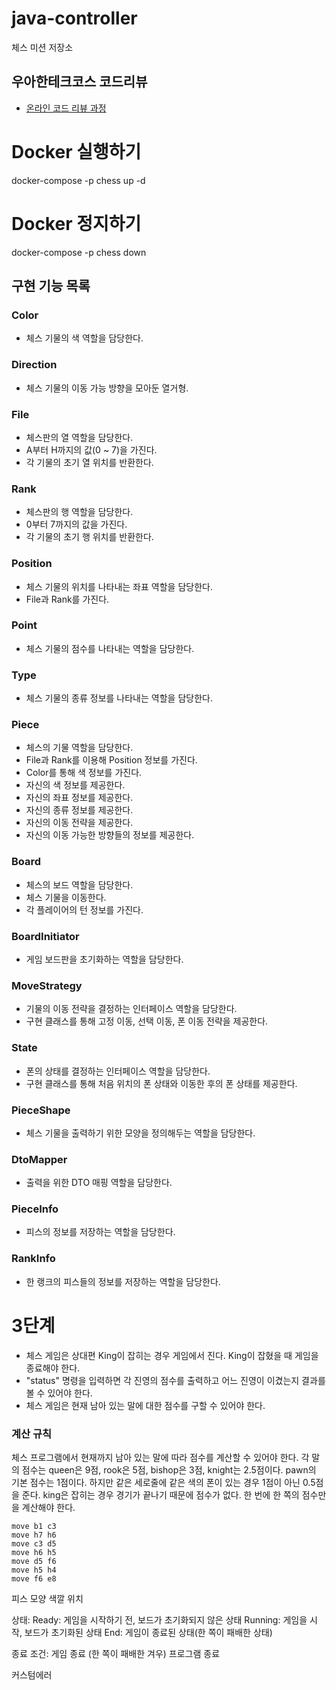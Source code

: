 # java-controller

체스 미션 저장소

## 우아한테크코스 코드리뷰

- [온라인 코드 리뷰 과정](https://github.com/woowacourse/woowacourse-docs/blob/master/maincourse/README.md)

# Docker 실행하기
docker-compose -p chess up -d

# Docker 정지하기
docker-compose -p chess down

## 구현 기능 목록

### Color

- 체스 기물의 색 역할을 담당한다.

### Direction

- 체스 기물의 이동 가능 방향을 모아둔 열거형.

### File

- 체스판의 열 역할을 담당한다.
- A부터 H까지의 값(0 ~ 7)을 가진다.
- 각 기물의 초기 열 위치를 반환한다.

### Rank

- 체스판의 행 역할을 담당한다.
- 0부터 7까지의 값을 가진다.
- 각 기물의 초기 행 위치를 반환한다.

### Position

- 체스 기물의 위치를 나타내는 좌표 역할을 담당한다.
- File과 Rank를 가진다.

### Point

- 체스 기물의 점수를 나타내는 역할을 담당한다.

### Type

- 체스 기물의 종류 정보를 나타내는 역할을 담당한다.

### Piece

- 체스의 기물 역할을 담당한다.
- File과 Rank를 이용해 Position 정보를 가진다.
- Color를 통해 색 정보를 가진다.
- 자신의 색 정보를 제공한다.
- 자신의 좌표 정보를 제공한다.
- 자신의 종류 정보를 제공한다.
- 자신의 이동 전략을 제공한다.
- 자신의 이동 가능한 방향들의 정보를 제공한다.

### Board

- 체스의 보드 역할을 담당한다.
- 체스 기물을 이동한다.
- 각 플레이어의 턴 정보를 가진다.

### BoardInitiator

- 게임 보드판을 초기화하는 역할을 담당한다.

### MoveStrategy

- 기물의 이동 전략을 결정하는 인터페이스 역할을 담당한다.
- 구현 클래스를 통해 고정 이동, 선택 이동, 폰 이동 전략을 제공한다.

### State

- 폰의 상태를 결정하는 인터페이스 역할을 담당한다.
- 구현 클래스를 통해 처음 위치의 폰 상태와 이동한 후의 폰 상태를 제공한다.

### PieceShape

- 체스 기물을 출력하기 위한 모양을 정의해두는 역할을 담당한다.

### DtoMapper

- 출력을 위한 DTO 매핑 역할을 담당한다.

### PieceInfo

- 피스의 정보를 저장하는 역할을 담당한다.

### RankInfo

- 한 랭크의 피스들의 정보를 저장하는 역할을 담당한다.

# 3단계

- 체스 게임은 상대편 King이 잡히는 경우 게임에서 진다. King이 잡혔을 때 게임을 종료해야 한다.
- "status" 명령을 입력하면 각 진영의 점수를 출력하고 어느 진영이 이겼는지 결과를 볼 수 있어야 한다.
- 체스 게임은 현재 남아 있는 말에 대한 점수를 구할 수 있어야 한다.

 
### 계산 규칙

체스 프로그램에서 현재까지 남아 있는 말에 따라 점수를 계산할 수 있어야 한다.
각 말의 점수는 queen은 9점, rook은 5점, bishop은 3점, knight는 2.5점이다.
pawn의 기본 점수는 1점이다. 하지만 같은 세로줄에 같은 색의 폰이 있는 경우 1점이 아닌 0.5점을 준다.
king은 잡히는 경우 경기가 끝나기 때문에 점수가 없다.
한 번에 한 쪽의 점수만을 계산해야 한다.



    move b1 c3
    move h7 h6
    move c3 d5
    move h6 h5
    move d5 f6
    move h5 h4
    move f6 e8


피스 모양 색깔 위치


상태:
Ready: 게임을 시작하기 전, 보드가 초기화되지 않은 상태
Running: 게임을 시작, 보드가 초기화된 상태
End: 게임이 종료된 상태(한 쪽이 패배한 상태)

종료 조건:
게임 종료 (한 쪽이 패배한 겨우)
프로그램 종료


커스텀에러
